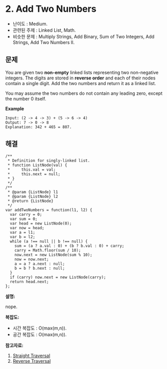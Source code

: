 # 2. Add Two Numbers

- 난이도 : Medium.
- 관련된 주제 : Linked List, Math.
- 비슷한 문제 : Multiply Strings, Add Binary, Sum of Two Integers, Add Strings, Add Two Numbers II.

## 문제

You are given two **non-empty** linked lists representing two non-negative integers. The digits are stored in **reverse order** and each of their nodes contain a single digit. Add the two numbers and return it as a linked list.

You may assume the two numbers do not contain any leading zero, except the number 0 itself.

**Example**

```
Input: (2 -> 4 -> 3) + (5 -> 6 -> 4)
Output: 7 -> 0 -> 8
Explanation: 342 + 465 = 807.
```

## 해결

```
/**
 * Definition for singly-linked list.
 * function ListNode(val) {
 *     this.val = val;
 *     this.next = null;
 * }
 */
/**
 * @param {ListNode} l1
 * @param {ListNode} l2
 * @return {ListNode}
 */
var addTwoNumbers = function(l1, l2) {
  var carry = 0;
  var sum = 0;
  var head = new ListNode(0);
  var now = head;
  var a = l1;
  var b = l2;
  while (a !== null || b !== null) {
    sum = (a ? a.val : 0) + (b ? b.val : 0) + carry;
    carry = Math.floor(sum / 10);
    now.next = new ListNode(sum % 10);
    now = now.next;
    a = a ? a.next : null;
    b = b ? b.next : null;
  }
  if (carry) now.next = new ListNode(carry);
  return head.next;
};
```

**설명:**

nope.

**복잡도:**

- 시간 복잡도 : O(max(m,n)).
- 공간 복잡도 : O(max(m,n)).

**참고자료:**

1. [Straight Traversal](https://github.com/trekhleb/javascript-algorithms/tree/master/src/algorithms/linked-list/traversal)
2. [Reverse Traversal](https://github.com/trekhleb/javascript-algorithms/tree/master/src/algorithms/linked-list/reverse-traversal)
